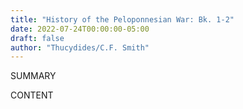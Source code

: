 ```yaml
---
title: "History of the Peloponnesian War: Bk. 1-2"
date: 2022-07-24T00:00:00-05:00
draft: false
author: "Thucydides/C.F. Smith"
---
```


SUMMARY

<!--more-->

CONTENT